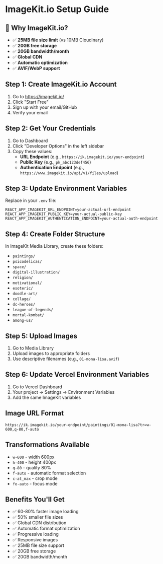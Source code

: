 # ImageKit.io Setup Guide

## 🎯 Why ImageKit.io?
- ✅ **25MB file size limit** (vs 10MB Cloudinary)
- ✅ **20GB free storage**
- ✅ **20GB bandwidth/month**
- ✅ **Global CDN**
- ✅ **Automatic optimization**
- ✅ **AVIF/WebP support**

## Step 1: Create ImageKit.io Account
1. Go to https://imagekit.io/
2. Click "Start Free"
3. Sign up with your email/GitHub
4. Verify your email

## Step 2: Get Your Credentials
1. Go to Dashboard
2. Click "Developer Options" in the left sidebar
3. Copy these values:
   - **URL Endpoint** (e.g., `https://ik.imagekit.io/your-endpoint`)
   - **Public Key** (e.g., `pk_abc123def456`)
   - **Authentication Endpoint** (e.g., `https://www.imagekit.io/api/v1/files/upload`)

## Step 3: Update Environment Variables
Replace in your `.env` file:
```
REACT_APP_IMAGEKIT_URL_ENDPOINT=your-actual-url-endpoint
REACT_APP_IMAGEKIT_PUBLIC_KEY=your-actual-public-key
REACT_APP_IMAGEKIT_AUTHENTICATION_ENDPOINT=your-actual-auth-endpoint
```

## Step 4: Create Folder Structure
In ImageKit Media Library, create these folders:
- `paintings/`
- `psicodelicas/`
- `space/`
- `digital-illustration/`
- `religion/`
- `motivational/`
- `esoteric/`
- `doodle-art/`
- `collage/`
- `dc-heroes/`
- `league-of-legends/`
- `mortal-kombat/`
- `among-us/`

## Step 5: Upload Images
1. Go to Media Library
2. Upload images to appropriate folders
3. Use descriptive filenames (e.g., `01-mona-lisa.avif`)

## Step 6: Update Vercel Environment Variables
1. Go to Vercel Dashboard
2. Your project → Settings → Environment Variables
3. Add the same ImageKit variables

## Image URL Format
```
https://ik.imagekit.io/your-endpoint/paintings/01-mona-lisa?tr=w-600,q-80,f-auto
```

## Transformations Available
- `w-600` - width 600px
- `h-400` - height 400px
- `q-80` - quality 80%
- `f-auto` - automatic format selection
- `c-at_max` - crop mode
- `fo-auto` - focus mode

## Benefits You'll Get
- ✅ 60-80% faster image loading
- ✅ 50% smaller file sizes
- ✅ Global CDN distribution
- ✅ Automatic format optimization
- ✅ Progressive loading
- ✅ Responsive images
- ✅ 25MB file size support
- ✅ 20GB free storage
- ✅ 20GB bandwidth/month
